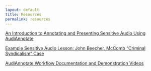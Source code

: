 ```yaml
---
layout: default
title: Resources
permalink: resources
---
```

<!-- Add an essay or interpretive material below this line,
using HTML or markdown.  Do not modify this file above this line -->

[An Introduction to Annotating and Presenting Sensitive Audio Using AudiAnnotate](https://bethanycayeradcliff.github.io/sensitive-audio-lesson/)


[Example Sensitive Audio Lesson: John Beecher, McComb “Criminal Syndicalism” Case](https://kywark.github.io/example-sensitive-audio-lesson-syndicalism/)


[AudiAnnotate Workflow Documentation and Demonstration Videos](https://hipstas.github.io/AudiAnnotate/documentation.html)


